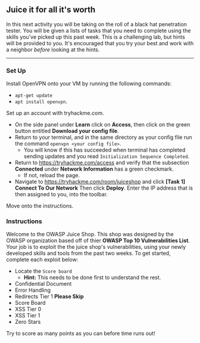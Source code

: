 ## Juice it for all it's worth


In this next activity you will be taking on the roll of a black hat penetration tester. You will be given a lists of tasks that you need to complete using the skills you've picked up this past week. 
This is a challenging lab, but hints will be provided to you. It's encouraged that you try your best and work with a neighbor _before_ looking at the hints.

---

### Set Up

Install OpenVPN onto your VM by running the following commands:
- `apt-get update`
- `apt install openvpn`.

Set up an account with tryhackme.com. 
- On the side panel under **Learn** click on **Access**, then click on the green button entitled **Download your config file**.
- Return to your terminal, and in the same directory as your config file run the command `openvpn <your config file>`.
  - You will know if this has succeeded when terminal has completed sending updates and you read `Initialization Sequence Completed`.
- Return to  https://tryhackme.com/access and verify that the subsection **Connected** under **Network Information** has a green checkmark. 
  - If not, reload the page. 
- Navigate to https://tryhackme.com/room/juiceshop and click **[Task 1] Connect To Our Network** Then click **Deploy**. Enter the IP address that is then assigned to you, into the toolbar. 

Move onto the instructions. 

### Instructions

Welcome to the OWASP Juice Shop. This shop was designed by the OWASP organization based off of thier **OWASP Top 10 Vulnerabilities List**. Your job is to exploit the the juice shop's vulnerabilities, using your newly developed skills and tools from the past two weeks. To get started, complete each exploit below:

- Locate the `Score board`
  - **Hint:** This needs to be done first to understand the rest. 
- Confidential Document
- Error Handling
- Redirects Tier 1 **Please Skip**
- Score Board
- XSS Tier 0
- XSS Tier 1
- Zero Stars


Try to score as many points as you can before time runs out!
